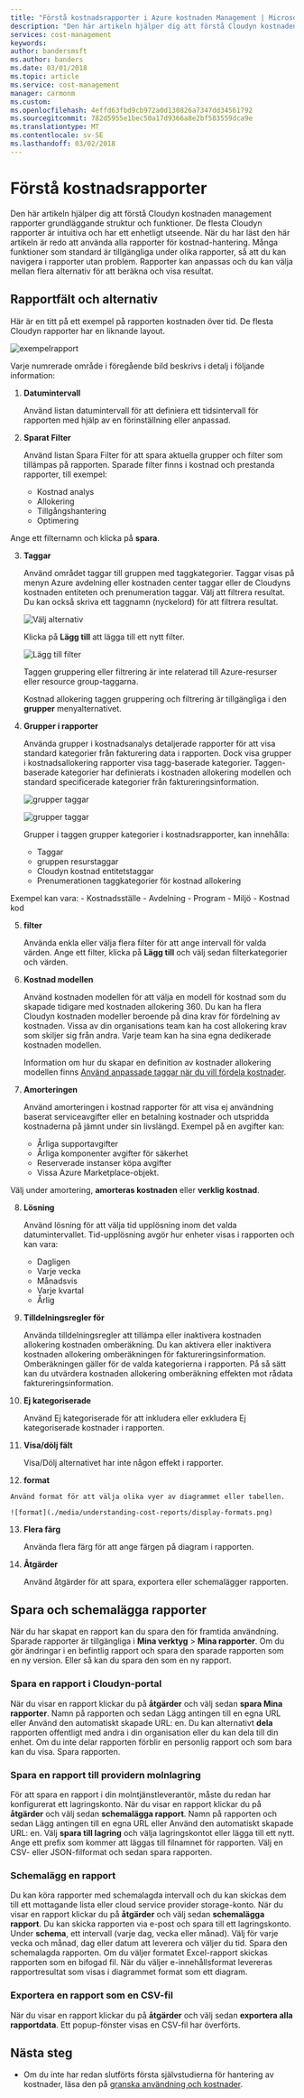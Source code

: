 ```yaml
---
title: "Förstå kostnadsrapporter i Azure kostnaden Management | Microsoft Docs"
description: "Den här artikeln hjälper dig att förstå Cloudyn kostnaden management rapporter grundläggande struktur och funktioner."
services: cost-management
keywords: 
author: bandersmsft
ms.author: banders
ms.date: 03/01/2018
ms.topic: article
ms.service: cost-management
manager: carmonm
ms.custom: 
ms.openlocfilehash: 4effd63fbd9cb972a0d130826a7347dd34561792
ms.sourcegitcommit: 782d5955e1bec50a17d9366a8e2bf583559dca9e
ms.translationtype: MT
ms.contentlocale: sv-SE
ms.lasthandoff: 03/02/2018
---
```

# <a name="understanding-cost-management-reports"></a>Förstå kostnadsrapporter

Den här artikeln hjälper dig att förstå Cloudyn kostnaden management rapporter grundläggande struktur och funktioner. De flesta Cloudyn rapporter är intuitiva och har ett enhetligt utseende. När du har läst den här artikeln är redo att använda alla rapporter för kostnad-hantering. Många funktioner som standard är tillgängliga under olika rapporter, så att du kan navigera i rapporter utan problem. Rapporter kan anpassas och du kan välja mellan flera alternativ för att beräkna och visa resultat.

## <a name="report-fields-and-options"></a>Rapportfält och alternativ

Här är en titt på ett exempel på rapporten kostnaden över tid. De flesta Cloudyn rapporter har en liknande layout.

![exempelrapport](./media/understanding-cost-reports/sample-report.png)

Varje numrerade område i föregående bild beskrivs i detalj i följande information:

1. **Datumintervall**

    Använd listan datumintervall för att definiera ett tidsintervall för rapporten med hjälp av en förinställning eller anpassad.
2. **Sparat Filter**

    Använd listan Spara Filter för att spara aktuella grupper och filter som tillämpas på rapporten. Sparade filter finns i kostnad och prestanda rapporter, till exempel:

      - Kostnad analys
      - Allokering
      - Tillgångshantering
      - Optimering

  Ange ett filternamn och klicka på **spara**.

3. **Taggar**

    Använd området taggar till gruppen med taggkategorier. Taggar visas på menyn Azure avdelning eller kostnaden center taggar eller de Cloudyns kostnaden entiteten och prenumeration taggar. Välj att filtrera resultat. Du kan också skriva ett taggnamn (nyckelord) för att filtrera resultat.

    ![Välj alternativ](./media/understanding-cost-reports/select-options.png)

    Klicka på **Lägg till** att lägga till ett nytt filter.

    ![Lägg till filter](./media/understanding-cost-reports/add-filter.png)

    Taggen gruppering eller filtrering är inte relaterad till Azure-resurser eller resource group-taggarna.

    Kostnad allokering taggen gruppering och filtrering är tillgängliga i den **grupper** menyalternativet.

4. **Grupper i rapporter**

    Använda grupper i kostnadsanalys detaljerade rapporter för att visa standard kategorier från fakturering data i rapporten.  Dock visa grupper i kostnadsallokering rapporter visa tagg-baserade kategorier. Taggen-baserade kategorier har definierats i kostnaden allokering modellen och standard specificerade kategorier från faktureringsinformation.

    ![grupper taggar](./media/understanding-cost-reports/groups-tags01.png)

    ![grupper taggar](./media/understanding-cost-reports/groups-tags02.png)

    Grupper i taggen grupper kategorier i kostnadsrapporter, kan innehålla:
      - Taggar
      - gruppen resurstaggar
      - Cloudyn kostnad entitetstaggar
      - Prenumerationen taggkategorier för kostnad allokering

  Exempel kan vara:
     - Kostnadsställe
     - Avdelning
     - Program
     - Miljö
     - Kostnad kod

5. **filter**

    Använda enkla eller välja flera filter för att ange intervall för valda värden. Ange ett filter, klicka på **Lägg till** och välj sedan filterkategorier och värden.

6. **Kostnad modellen**

    Använd kostnaden modellen för att välja en modell för kostnad som du skapade tidigare med kostnaden allokering 360. Du kan ha flera Cloudyn kostnaden modeller beroende på dina krav för fördelning av kostnaden. Vissa av din organisations team kan ha cost allokering krav som skiljer sig från andra. Varje team kan ha sina egna dedikerade kostnaden modellen.

    Information om hur du skapar en definition av kostnader allokering modellen finns [Använd anpassade taggar när du vill fördela kostnader](tutorial-manage-costs.md#use-custom-tags-to-allocate-costs).

7. **Amorteringen**

    Använd amorteringen i kostnad rapporter för att visa ej användning baserat serviceavgifter eller en betalning kostnader och utspridda kostnaderna på jämnt under sin livslängd. Exempel på en avgifter kan:
    - Årliga supportavgifter
    - Årliga komponenter avgifter för säkerhet
    - Reserverade instanser köpa avgifter
    - Vissa Azure Marketplace-objekt.

  Välj under amortering, **amorteras kostnaden** eller **verklig kostnad**.

8. **Lösning**

    Använd lösning för att välja tid upplösning inom det valda datumintervallet. Tid-upplösning avgör hur enheter visas i rapporten och kan vara:
    - Dagligen
    - Varje vecka
    - Månadsvis
    - Varje kvartal
    - Årlig

9. **Tilldelningsregler för**

    Använda tilldelningsregler att tillämpa eller inaktivera kostnaden allokering kostnaden omberäkning. Du kan aktivera eller inaktivera kostnaden allokering omberäkningen för faktureringsinformation. Omberäkningen gäller för de valda kategorierna i rapporten. På så sätt kan du utvärdera kostnaden allokering omberäkning effekten mot rådata faktureringsinformation.

10. **Ej kategoriserade**

    Använd Ej kategoriserade för att inkludera eller exkludera Ej kategoriserade kostnader i rapporten.

11. **Visa/dölj fält**

    Visa/Dölj alternativet har inte någon effekt i rapporter.

12.   **format**

    Använd format för att välja olika vyer av diagrammet eller tabellen.

    ![format](./media/understanding-cost-reports/display-formats.png)

13. **Flera färg**

    Använda flera färg för att ange färgen på diagram i rapporten.

14. **Åtgärder**

    Använd åtgärder för att spara, exportera eller schemalägger rapporten.

## <a name="save-and-schedule-reports"></a>Spara och schemalägga rapporter

När du har skapat en rapport kan du spara den för framtida användning. Sparade rapporter är tillgängliga i **Mina verktyg** > **Mina rapporter**. Om du gör ändringar i en befintlig rapport och spara den sparade rapporten som en ny version. Eller så kan du spara den som en ny rapport.

### <a name="save-a-report-to-the-cloudyn-portal"></a>Spara en rapport i Cloudyn-portal

När du visar en rapport klickar du på **åtgärder** och välj sedan **spara Mina rapporter**. Namn på rapporten och sedan Lägg antingen till en egna URL eller Använd den automatiskt skapade URL: en. Du kan alternativt **dela** rapporten offentligt med andra i din organisation eller du kan dela till din enhet. Om du inte delar rapporten förblir en personlig rapport och som bara kan du visa. Spara rapporten.


### <a name="save-a-report-to-cloud-provider-storage"></a>Spara en rapport till providern molnlagring

För att spara en rapport i din molntjänstleverantör, måste du redan har konfigurerat ett lagringskonto. När du visar en rapport klickar du på **åtgärder** och välj sedan **schemalägga rapport**. Namn på rapporten och sedan Lägg antingen till en egna URL eller Använd den automatiskt skapade URL: en. Välj **spara till lagring** och välja lagringskontot eller lägga till ett nytt. Ange ett prefix som kommer att läggas till filnamnet för rapporten. Välj en CSV- eller JSON-filformat och sedan spara rapporten.

### <a name="schedule-a-report"></a>Schemalägg en rapport

Du kan köra rapporter med schemalagda intervall och du kan skickas dem till ett mottagande lista eller cloud service provider storage-konto. När du visar en rapport klickar du på **åtgärder** och välj sedan **schemalägga rapport**. Du kan skicka rapporten via e-post och spara till ett lagringskonto. Under **schema**, ett intervall (varje dag, vecka eller månad). Välj för varje vecka och månad, dag eller datum att leverera och väljer du tid. Spara den schemalagda rapporten. Om du väljer formatet Excel-rapport skickas rapporten som en bifogad fil. När du väljer e-innehållsformat levereras rapportresultat som visas i diagrammet format som ett diagram.

### <a name="export-a-report-as-a-csv-file"></a>Exportera en rapport som en CSV-fil

När du visar en rapport klickar du på **åtgärder** och välj sedan **exportera alla rapportdata**. Ett popup-fönster visas en CSV-fil har överförts.

## <a name="next-steps"></a>Nästa steg

- Om du inte har redan slutförts första självstudierna för hantering av kostnader, läsa den på [granska användning och kostnader](tutorial-review-usage.md).
